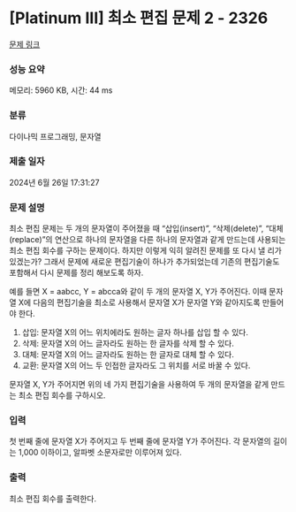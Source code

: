 # [Platinum III] 최소 편집 문제 2 - 2326 

[문제 링크](https://www.acmicpc.net/problem/2326) 

### 성능 요약

메모리: 5960 KB, 시간: 44 ms

### 분류

다이나믹 프로그래밍, 문자열

### 제출 일자

2024년 6월 26일 17:31:27

### 문제 설명

<p>최소 편집 문제는 두 개의 문자열이 주어졌을 때 “삽입(insert)”, “삭제(delete)”, “대체(replace)”의 연산으로 하나의 문자열을 다른 하나의 문자열과 같게 만드는데 사용되는 최소 편집 회수를 구하는 문제이다. 하지만 이렇게 익히 알려진 문제를 또 다시 낼 리가 있겠는가? 그래서 문제에 새로운 편집기술이 하나가 추가되었는데 기존의 편집기술도 포함해서 다시 문제를 정리 해보도록 하자.</p>

<p>예를 들면 X = aabcc, Y = abcca와 같이 두 개의 문자열 X, Y가 주어진다. 이때 문자열 X에 다음의 편집기술을 최소로 사용해서 문자열 X가 문자열 Y와 같아지도록 만들어야 한다.</p>

<ol>
	<li>삽입: 문자열 X의 어느 위치에라도 원하는 글자 하나를 삽입 할 수 있다.</li>
	<li>삭제: 문자열 X의 어느 글자라도 원하는 한 글자를 삭제 할 수 있다.</li>
	<li>대체: 문자열 X의 어느 글자라도 원하는 한 글자로 대체 할 수 있다.</li>
	<li>교환: 문자열 X의 어느 두 인접한 글자라도 그 위치를 서로 바꿀 수 있다.</li>
</ol>

<p>문자열 X, Y가 주어지면 위의 네 가지 편집기술을 사용하여 두 개의 문자열을 같게 만드는 최소 편집 회수를 구하시오.</p>

### 입력 

 <p>첫 번째 줄에 문자열 X가 주어지고 두 번째 줄에 문자열 Y가 주어진다. 각 문자열의 길이는 1,000 이하이고, 알파벳 소문자로만 이루어져 있다.</p>

### 출력 

 <p>최소 편집 회수를 출력한다.</p>


